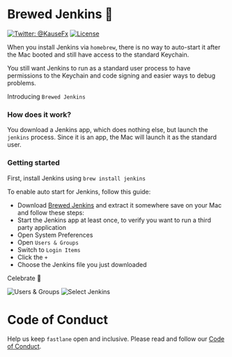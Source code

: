 # Brewed Jenkins :beer: 

[![Twitter: @KauseFx](https://img.shields.io/badge/contact-@KrauseFx-blue.svg?style=flat)](https://twitter.com/KrauseFx)
[![License](http://img.shields.io/badge/license-MIT-green.svg?style=flat)](https://github.com/fastlane/brewed-jenkins/blob/master/LICENSE)

When you install Jenkins via `homebrew`, there is no way to auto-start it after the Mac booted and still have access to the standard Keychain.

You still want Jenkins to run as a standard user process to have permissions to the Keychain and code signing and easier ways to debug problems.

Introducing `Brewed Jenkins`

### How does it work?

You download a Jenkins app, which does nothing else, but launch the `jenkins` process. Since it is an app, the Mac will launch it as the standard user.

### Getting started

First, install Jenkins using `brew install jenkins`

To enable auto start for Jenkins, follow this guide:

- Download [Brewed Jenkins](https://github.com/fastlane/jenkins-app/releases/download/1.0/Jenkins.zip) and extract it somewhere save on your Mac and follow these steps:
- Start the Jenkins app at least once, to verify you want to run a third party application
- Open System Preferences
- Open `Users & Groups`
- Switch to `Login Items`
- Click the `+`
- Choose the Jenkins file you just downloaded

Celebrate :tada:

![Users & Groups](screenshots/users.png)
![Select Jenkins](screenshots/filechooser.png)

# Code of Conduct
Help us keep `fastlane` open and inclusive. Please read and follow our [Code of Conduct](https://github.com/fastlane/code-of-conduct).
